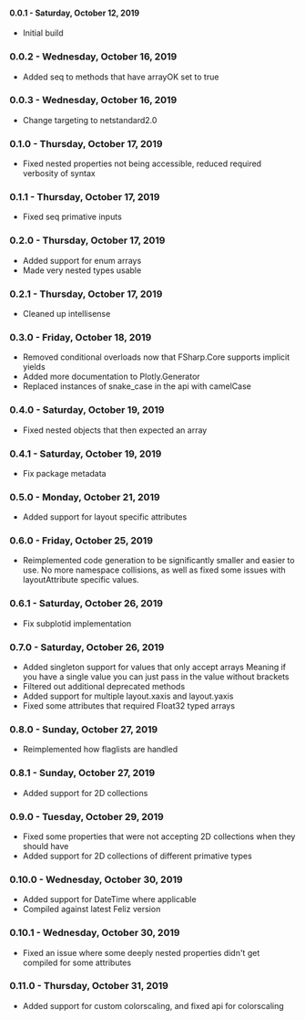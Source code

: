 #### 0.0.1 - Saturday, October 12, 2019
* Initial build

### 0.0.2 - Wednesday, October 16, 2019
* Added seq to methods that have arrayOK set to true

### 0.0.3 - Wednesday, October 16, 2019
* Change targeting to netstandard2.0

### 0.1.0 - Thursday, October 17, 2019
* Fixed nested properties not being accessible, reduced required verbosity of syntax

### 0.1.1 - Thursday, October 17, 2019
* Fixed seq primative inputs

### 0.2.0 - Thursday, October 17, 2019
* Added support for enum arrays
* Made very nested types usable

### 0.2.1 - Thursday, October 17, 2019
* Cleaned up intellisense

### 0.3.0 - Friday, October 18, 2019
* Removed conditional overloads now that FSharp.Core supports implicit yields
* Added more documentation to Plotly.Generator
* Replaced instances of snake_case in the api with camelCase

### 0.4.0 - Saturday, October 19, 2019
* Fixed nested objects that then expected an array

### 0.4.1 - Saturday, October 19, 2019
* Fix package metadata

### 0.5.0 - Monday, October 21, 2019
* Added support for layout specific attributes

### 0.6.0 - Friday, October 25, 2019
* Reimplemented code generation to be significantly smaller and easier to use. 
  No more namespace collisions, as well as fixed some issues with layoutAttribute specific values.

### 0.6.1 - Saturday, October 26, 2019
* Fix subplotid implementation

### 0.7.0 - Saturday, October 26, 2019
* Added singleton support for values that only accept arrays
  Meaning if you have a single value you can just pass in the value without brackets
* Filtered out additional deprecated methods
* Added support for multiple layout.xaxis and layout.yaxis
* Fixed some attributes that required Float32 typed arrays

### 0.8.0 - Sunday, October 27, 2019
* Reimplemented how flaglists are handled

### 0.8.1 - Sunday, October 27, 2019
* Added support for 2D collections

### 0.9.0 - Tuesday, October 29, 2019
* Fixed some properties that were not accepting 2D collections when they should have
* Added support for 2D collections of different primative types

### 0.10.0 - Wednesday, October 30, 2019
* Added support for DateTime where applicable
* Compiled against latest Feliz version

### 0.10.1 - Wednesday, October 30, 2019
* Fixed an issue where some deeply nested properties didn't get compiled for some attributes

### 0.11.0 - Thursday, October 31, 2019
* Added support for custom colorscaling, and fixed api for colorscaling
